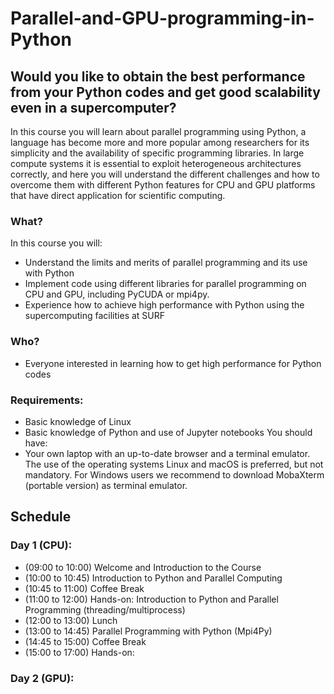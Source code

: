 # Parallel-and-GPU-programming-in-Python

## Would you like to obtain the best performance from your Python codes and get good scalability even in a supercomputer?
In this course you will learn about parallel programming using Python, a language has become more and more popular among researchers for its simplicity and the availability of specific programming libraries. In large compute systems it is essential to exploit heterogeneous architectures correctly, and here you will understand the different challenges and how to overcome them with different Python features for CPU and GPU platforms that have direct application for scientific computing.
### What?
In this course you will:
- Understand the limits and merits of parallel programming and its use with Python
- Implement code using different libraries for parallel programming on CPU and GPU, including PyCUDA or mpi4py.
- Experience how to achieve high performance with Python using the supercomputing facilities at SURF
### Who?
- Everyone interested in learning how to get high performance for Python codes
### Requirements:
- Basic knowledge of Linux
- Basic knowledge of Python and use of Jupyter notebooks
You should have:
- Your own laptop with an up-to-date browser and a terminal emulator. The use of the operating systems Linux and macOS is preferred, but not mandatory. For Windows users we recommend to download MobaXterm (portable version) as terminal emulator.


## Schedule

### Day 1 (CPU):

- (09:00 to 10:00) Welcome and Introduction to the Course
- (10:00 to 10:45) Introduction to Python and Parallel Computing
- (10:45 to 11:00) Coffee Break
- (11:00 to 12:00) Hands-on: Introduction to Python and Parallel Programming (threading/multiprocess)
- (12:00 to 13:00) Lunch
- (13:00 to 14:45) Parallel Programming with Python (Mpi4Py)
- (14:45 to 15:00) Coffee Break
- (15:00 to 17:00) Hands-on:

### Day 2 (GPU):


